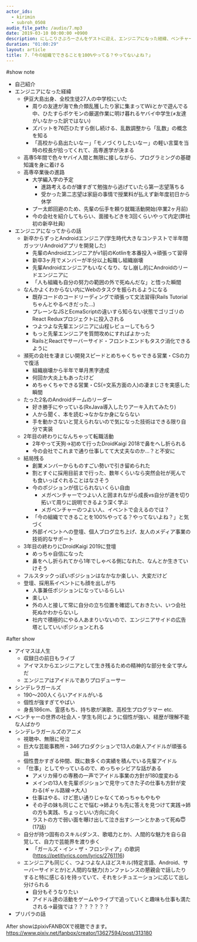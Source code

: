 ```yaml
---
actor_ids:
  - kirimin
  - subroh_0508
audio_file_path: /audio/7.mp3
date: 2019-03-10 00:00:00 +0900
description: にしこりさぶろーさんをゲストに迎え、エンジニアになった経緯、ベンチャー企業でのキャリアなどについて話しました。
duration: "01:00:29"
layout: article
title: 7.「今の組織でできることを100%やってる？やってないよね？」
---
```


#show note

- 自己紹介
- エンジニアになった経緯
  - 伊豆大島出身、全校生徒27人の中学校にいた
    - 周りの友達が海で魚介類乱獲したり家に集まってWiiとかで遊んでる中、ひたすらポケモンの厳選作業に明け暮れるヤバイ中学生(≠友達がいなかった訳ではない)
    - ズバットを76匹ひたすら倒し続ける、乱数調整から「乱数」の概念を知る
    - 「高校から島出たいなー」「モノづくりしたいなー」の軽い言葉を当時の校長が拾ってくれて、高専進学が決まる
  - 高専5年間で色々ヤバイ人間と無限に接しながら、プログラミングの基礎知識を身に着ける
  - 高専卒業後の進路
    - 大学編入学の予定
      - 進路考えるのが嫌すぎて勉強から逃げていたら第一志望落ちる
      - 受かった第二志望は家庭の事情で授業料が払えず新年度初日から休学
    - プー太郎回避のため、先輩の伝手を頼り就職活動開始(卒業2ヶ月前)
    - 今の会社を紹介してもらい、面接もどきを3回くらいやって内定(弊社初の新卒社員)
- エンジニアになってからの話
  - 新卒からずっとAndroidエンジニア(学生時代大きなコンテストで半年間ガッツリAndroidアプリを開発した)
    - 先輩のAndroidエンジニアがv1前のKotlinを本番投入→頑張って習得
    - 新卒3ヶ月でメンバーが半分以上転職し組織崩壊
    - 先輩Androidエンジニアもいなくなり、なし崩し的にAndroidのリードエンジニアに
    - 「人も組織も自分の努力の範囲の外で死ぬんだな」と悟った瞬間
  - なんかよくわからない内にWebのタスクを振られるようになる
    - 既存コードのコードリーディングで頑張って文法習得(Rails Tutorialちゃんとやるべきだった…)
    - プレーンなJSとEcmaScriptの違いすら知らない状態でゴリゴリのReact Reduxプロジェクトに投入される
    - つよつよな先輩エンジニアに山程レビューしてもらう
    - もっと先輩エンジニアを質問攻めにすればよかった
    - RailsとReactでサーバーサイド・フロントエンドもタスク消化できるように
  - 瀕死の会社を凄まじい開発スピードとめちゃくちゃできる営業・CSの力で復活
    - 組織崩壊から半年で単月黒字達成
    - 何回か大炎上もあったけど
    - めちゃくちゃできる営業・CS(=文系方面の人)の凄まじさを実感した瞬間
  - たった2名のAndroidチームのリーダー
    - 好き勝手にやっている(RxJava導入したりアーキ入れてみたり)
    - 人から聞く、本を読む→なかなか身にならない
    - 手を動かさないと覚えられないので気になった技術はできる限り自分で実装
  - 2年目の終わりになんちゃって転職活動
    - 2年やって天狗→初めて行ったDroidKaigi 2018で鼻をへし折られる
    - 今の会社でこれまで通り仕事してて大丈夫なのか…？と不安に
  - 結局残る
    - 創業メンバーからものすごい勢いで引き留められた
    - 割とすぐに採用目前まで行った、数年くらいなら突然会社が死んでも食いっぱぐれることはなさそう
    - 今のポジションが信じられないくらい自由
      - メガベンチャーでつよい人と囲まれながら成長vs自分が道を切り拓いて周りに説明できるよう深く学ぶ
      - メガベンチャーのつよい人、イベントで会えるのでは？
    - 「今の組織でできることを100%やってる？やってないよね？」と気づく
    - 外部イベントへの登壇、個人ブログ立ち上げ、友人のメディア事業の技術的なサポート
  - 3年目の終わりにDroidKaigi 2019に登壇
    - めっちゃ自信になった
    - 鼻をへし折られてから1年でしゃべる側になれた、なんとか生きていけそう
  - フルスタックっぽいポジションはなかなか楽しい、大変だけど
  - 登壇、採用系イベントにも顔を出しがち
    - 人事兼任ポジションになっているらしい
    - 楽しい
    - 外の人と接して常に自分の立ち位置を確認しておきたい、いつ会社死ぬかわからないし
    - 社内で積極的にやる人あまりいないので、エンジニアサイドの広告塔としていいポジションとれる

#after show


- アイマスは人生
  - 収録日の前日もライブ
  - アイマスからエンジニアとして生き残るための精神的な部分を全て学んだ
  - エンジニアはアイドルでありプロデューサー
- シンデレラガールズ
  - 190〜200人くらいアイドルがいる
  - 個性が強すぎてやばい
  - 身長186cm、霊感もち、持ち歌が演歌、高校生プログラマー etc.
- ベンチャーの世界の社会人・学生も同じように個性が強い、経歴が理解不能な人ばかり
- シンデレラガールズのアニメ
  - 視聴中、無限に号泣
  - 巨大な芸能事務所・346プロダクションで13人の新人アイドルが頑張る話
  - 個性豊かすぎる仲間、既に数多くの実績を積んでいる先輩アイドル
  - 「仕事」としてやっているので、めっちゃシビアな話がある
    - アメリカ帰りの専務の一声でアイドル事業の方針が180度変わる
    - メインの13人を先輩ポジションで見守ってきた子の仕事も方針が変わる(ギャル路線→大人)
    - 仕事はやる、けど思い通りじゃなくてめっちゃもやもや
    - その子の妹も同じことで悩む→姉よりも先に答えを見つけて実践→姉の方も実践、ちょっといい方向に向く
    - ラストの方で弱い面を曝け出して泣き出すシーンとかあって死ぬ😇(17話)
  - 自分が持つ固有のスキル(ダンス、歌唱力とか)、人間的な魅力を自ら自覚して、自力で芸能界を渡り歩く
    - 「ガールズ・イン・ザ・フロンティア」の歌詞(https://petitlyrics.com/lyrics/2761116)
  - エンジニアも同じく、つよつよな人ほどスキル(特定言語、Android、サーバーサイドとか)と人間的な魅力(カンファレンスの懇親会で話したりすると特に感じる)を持っていて、それをシチュエーションに応じて出し分けられる
    - 自分もそうなりたい
    - アイドル達の活動をゲームやライブで追っていくと趣味も仕事も満たされる→最強では？？？？？？？
- プリパラの話

After showはpixivFANBOXで視聴できます。
https://www.pixiv.net/fanbox/creator/13627594/post/313180